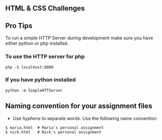 ## HTML & CSS Challenges

## Pro Tips
To run a simple HTTP Server during development make sure you have either python or php installed.

### To use the HTTP server for php
`php -S localhost:8000`

### If you have python installed
`python -m SimpleHTTServer`

## Naming convention for your assignment files
* Use *hyphens* to separate words. Use the following name convention
```shell
$ maria.html  # Maria's personal assignment
$ nick.html   # Nick's personal assignment
```